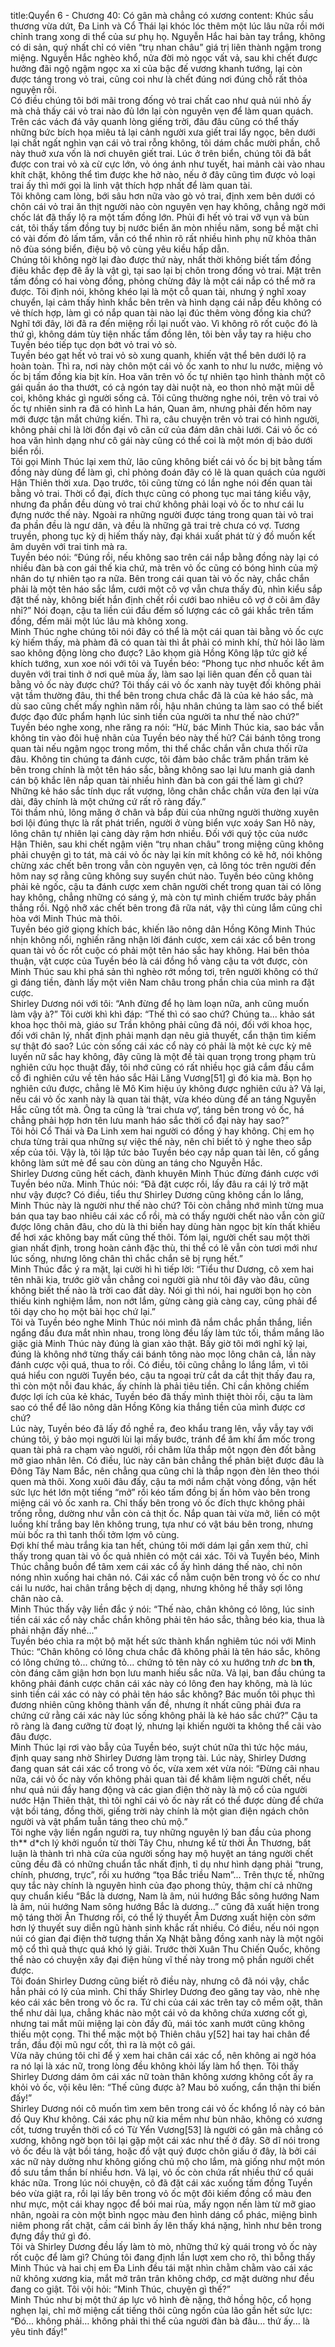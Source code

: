 title:Quyển 6 - Chương 40: Có gân mà chẳng có xương
content:
Khúc sầu thương vừa dứt, Đa Linh và Cổ Thái lại khóc lóc thêm một lúc lâu nữa rồi mới chỉnh trang xong di thể của sư phụ họ. Nguyễn Hắc hai bàn tay trắng, không có di sản, quý nhất chỉ có viên “trụ nhan châu” giá trị liên thành ngậm trong miệng. Nguyễn Hắc nghèo khổ, nửa đời mò ngọc vất vả, sau khi chết được hưởng đãi ngộ ngậm ngọc xa xỉ của bậc đế vương khanh tướng, lại còn được táng trong vỏ trai, cũng coi như là chết đúng nơi đúng chỗ rất thỏa nguyện rồi.<br>Có điều chúng tôi bới mãi trong đống vỏ trai chất cao như quả núi nhỏ ấy mà chả thấy cái vỏ trai nào đủ lớn lại còn nguyên vẹn để làm quan quách. Trên các vách đá vây quanh lòng giếng trời, đâu đâu cũng có thể thấy những bức bích họa miêu tả lại cảnh người xưa giết trai lấy ngọc, bên dưới lại chất ngất nghìn vạn cái vỏ trai rỗng không, tôi dám chắc mười phần, chỗ này thuở xưa vốn là nơi chuyên giết trai. Lúc ở trên biển, chúng tôi đã bắt được con trai vỏ xà cừ cực lớn, vỏ óng ánh như tuyết, hai mảnh cài vào nhau khít chặt, không thể tìm được khe hở nào, nếu ở đây cũng tìm được vỏ loại trai ấy thì mới gọi là linh vật thích hợp nhất để làm quan tài.<br>Tôi không cam lòng, bới sâu hơn nữa vào gò vỏ trai, định xem bên dưới có chôn cái vỏ trai ăn thịt người nào còn nguyên vẹn hay không, chẳng ngờ mới chốc lát đã thấy lộ ra một tấm đồng lớn. Phủi đi hết vỏ trai vỡ vụn và bùn cát, tôi thấy tấm đồng tuy bị nước biển ăn mòn nhiều năm, song bề mặt chỉ có vài đốm đỏ lấm tấm, vẫn có thể nhìn rõ rất nhiều hình phụ nữ khỏa thân nô đùa sóng biển, điệu bộ vô cùng yêu kiều hấp dẫn.<br>Chúng tôi không ngờ lại đào được thứ này, nhất thời không biết tấm đồng điêu khắc đẹp đẽ ấy là vật gì, tại sao lại bị chôn trong đống vỏ trai. Mặt trên tấm đồng có hai vòng đồng, phỏng chừng đây là một cái nắp có thể mở ra được. Tôi định nói, không khéo lại là một cỗ quan tài, nhưng ý nghĩ xoay chuyển, lại cảm thấy hình khắc bên trên và hình dạng cái nắp đều không có vẻ thích hợp, làm gì có nắp quan tài nào lại đúc thêm vòng đồng kia chứ? Nghĩ tới đây, lời đã ra đến miệng rồi lại nuốt vào. Vì không rõ rốt cuộc đó là thứ gì, không dám tùy tiện nhấc tấm đồng lên, tôi bèn vẫy tay ra hiệu cho Tuyền béo tiếp tục dọn bớt vỏ trai vỏ sò.<br>Tuyền béo gạt hết vỏ trai vỏ sò xung quanh, khiến vật thể bên dưới lộ ra hoàn toàn. Thì ra, nơi này chôn một cái vỏ ốc xanh to như lu nước, miệng vỏ ốc bị tấm đồng kia bịt kín. Hoa văn trên vỏ ốc tự nhiên tạo hình thành một cô gái quần áo tha thướt, có cả ngón tay dài nuột nà, eo thon nhỏ mặt mũi dễ coi, không khác gì người sống cả. Tôi cũng thường nghe nói, trên vỏ trai vỏ ốc tự nhiên sinh ra đã có hình La hán, Quan âm, nhưng phải đến hôm nay mới được tận mắt chứng kiến. Thì ra, câu chuyện trên vỏ trai có hình người, không phải chỉ là lời đồn đại vô căn cứ của đám dân chài lưới. Cái vỏ ốc có hoa văn hình dạng như cô gái này cũng có thể coi là một món dị bảo dưới biển rồi.<br>Tôi gọi Minh Thúc lại xem thử, lão cũng không biết cái vỏ ốc bị bịt bằng tấm đồng này dùng để làm gì, chỉ phỏng đoán đây có lẽ là quan quách của người Hận Thiên thời xưa. Dạo trước, tôi cũng từng có lần nghe nói đến quan tài bằng vỏ trai. Thời cổ đại, đích thực cũng có phong tục mai táng kiểu vậy, nhưng đa phần đều dùng vỏ trai chứ không phải loại vỏ ốc to như cái lu đựng nước thế này. Ngoài ra những người được táng trong quan tài vỏ trai đa phần đều là ngư dân, và đều là những gã trai trẻ chưa có vợ. Tương truyền, phong tục kỳ dị hiếm thấy này, đại khái xuất phát từ ý đồ muốn kết âm duyên với trai tinh mà ra.<br>Tuyền béo nói: “Đúng rồi, nếu không sao trên cái nắp bằng đồng này lại có nhiều đàn bà con gái thế kia chứ, mà trên vỏ ốc cũng có bóng hình của mỹ nhân do tự nhiên tạo ra nữa. Bên trong cái quan tài vỏ ốc này, chắc chắn phải là một tên háo sắc lắm, cưới một cô vợ vẫn chưa thấy đủ, nhìn kiểu sắp đặt thế này, không biết hắn định chết rồi cưới bao nhiêu cô vợ ở cõi âm đây nhỉ?” Nói đoạn, cậu ta liền cúi đầu đếm số lượng các cô gái khắc trên tấm đồng, đếm mãi một lúc lâu mà không xong.<br>Minh Thúc nghe chúng tôi nói đây có thể là một cái quan tài bằng vỏ ốc cực kỳ hiếm thấy, mà phàm đã có quan tài thì ắt phải có minh khí, thử hỏi lão làm sao không động lòng cho được? Lão khọm già Hồng Kông lập tức giở kế khích tướng, xun xoe nói với tôi và Tuyền béo: “Phong tục nhơ nhuốc kết âm duyên với trai tinh ở nơi quê mùa ấy, làm sao lại liên quan đến cỗ quan tài bằng vỏ ốc này được chứ? Tôi thấy cái vỏ ốc xanh này tuyệt đối không phải vật tầm thường đâu, thi thể bên trong chưa chắc đã là của kẻ háo sắc, mà dù sao cũng chết mấy nghìn năm rồi, hậu nhân chúng ta làm sao có thể biết được đạo đức phẩm hạnh lúc sinh tiền của người ta như thế nào chứ?”<br>Tuyền béo nghe xong, nhe răng ra nói: “Hừ, bác Minh Thúc kia, sao bác vẫn không tin vào đôi huệ nhãn của Tuyền béo này thế hử? Cái bánh tông trong quan tài nếu ngậm ngọc trong mồm, thi thể chắc chắn vẫn chưa thối rữa đâu. Không tin chúng ta đánh cược, tôi đảm bảo chắc trăm phần trăm kẻ bên trong chính là một tên háo sắc, bằng không sao lại lưu manh giả danh cán bộ khắc lên nắp quan tài nhiều hình đàn bà con gái thế làm gì chứ? Những kẻ háo sắc tính dục rất vượng, lông chân chắc chắn vừa đen lại vừa dài, đây chính là một chứng cứ rất rõ ràng đấy.”<br>Tôi thầm nhủ, lông măng ở chân và bắp đùi của những người thường xuyên bơi lội đúng thực là rất phát triển, người ở vùng biển vực xoáy San Hô này, lông chân tự nhiên lại càng dày rậm hơn nhiều. Đối với quý tộc của nước Hận Thiên, sau khi chết ngậm viên “trụ nhan châu” trong miệng cũng không phải chuyện gì to tát, mà cái vỏ ốc này lại kín mít không có kẽ hở, nói không chừng xác chết bên trong vẫn còn nguyên vẹn, cả lông tóc trên người đến hôm nay sợ rằng cũng không suy suyển chút nào. Tuyền béo cũng không phải kẻ ngốc, cậu ta đánh cược xem chân người chết trong quan tài có lông hay không, chẳng những có sáng ý, mà còn tự mình chiếm trước bảy phần thắng rồi. Ngộ nhỡ xác chết bên trong đã rữa nát, vậy thì cùng lắm cũng chỉ hòa với Minh Thúc mà thôi.<br>Tuyền béo giở giọng khích bác, khiến lão nông dân Hồng Kông Minh Thúc nhịn không nổi, nghiến răng nhận lời đánh cược, xem cái xác cổ bên trong quan tài vỏ ốc rốt cuộc có phải một tên háo sắc hay không. Hai bên thỏa thuận, vật cược của Tuyền béo là cái đồng hồ vàng cậu ta vớt được, còn Minh Thúc sau khi phá sản thì nghèo rớt mồng tơi, trên người không có thứ gì đáng tiền, đành lấy một viên Nam châu trong phần chia của mình ra đặt cược.<br>Shirley Dương nói với tôi: “Anh đừng để họ làm loạn nữa, anh cũng muốn làm vậy à?” Tôi cười khì khì đáp: “Thế thì có sao chứ? Chúng ta... khảo sát khoa học thôi mà, giáo sư Trần không phải cũng đã nói, đối với khoa học, đối với chân lý, nhất định phải mạnh dạn nêu giả thuyết, cẩn thận tìm kiếm sự thật đó sao? Lúc còn sống cái xác cổ này có phải là một kẻ cực kỳ mê luyến nữ sắc hay không, đây cũng là một đề tài quan trọng trong phạm trù nghiên cứu học thuật đấy, tôi nhớ cũng có rất nhiều học giả cắm đầu cắm cổ đi nghiên cứu về tên háo sắc Hải Lăng Vương[51] gì đó kia mà. Bọn họ nghiên cứu được, chẳng lẽ Mô Kim hiệu úy không được nghiên cứu à? Vả lại, nếu cái vỏ ốc xanh này là quan tài thật, vừa khéo dùng để an táng Nguyễn Hắc cũng tốt mà. Ông ta cũng là ‘trai chưa vợ’, táng bên trong vỏ ốc, há chẳng phải hợp hơn tên lưu manh háo sắc thời cổ đại này hay sao?”<br>Tôi hỏi Cổ Thái và Đa Linh xem hai người có đồng ý hay không. Chị em họ chưa từng trải qua những sự việc thế này, nên chỉ biết tỏ ý nghe theo sắp xếp của tôi. Vậy là, tôi lập tức bảo Tuyền béo cạy nắp quan tài lên, cố gắng không làm sứt mẻ để sau còn dùng an táng cho Nguyễn Hắc.<br>Shirley Dương cũng hết cách, đành khuyên Minh Thúc đừng đánh cược với Tuyền béo nữa. Minh Thúc nói: “Đã đặt cược rồi, lấy đâu ra cái lý trở mặt như vậy được? Có điều, tiểu thư Shirley Dương cũng không cần lo lắng, Minh Thúc này là người như thế nào chứ? Tôi còn chẳng nhớ mình từng mua bán qua tay bao nhiêu cái xác cổ rồi, mà có thấy người chết nào vẫn còn giữ được lông chân đâu, cho dù là thi biến hay dùng hàn ngọc bịt kín thất khiếu để hơi xác không bay mất cũng thế thôi. Tóm lại, người chết sau một thời gian nhất định, trong hoàn cảnh đặc thù, thi thể có lẽ vẫn còn tươi mới như lúc sống, nhưng lông chân thì chắc chắn sẽ bị rụng hết.”<br>Minh Thúc đắc ý ra mặt, lại cười hì hì tiếp lời: “Tiểu thư Dương, cô xem hai tên nhãi kia, trước giờ vẫn chẳng coi người già như tôi đây vào đâu, cũng không biết thế nào là trời cao đất dày. Nói gì thì nói, hai người bọn họ còn thiếu kinh nghiệm lắm, non nớt lắm, gừng càng già càng cay, cũng phải để tôi dạy cho họ một bài học chứ lại.”<br>Tôi và Tuyền béo nghe Minh Thúc nói mình đã nắm chắc phần thắng, liền ngẩng đầu đưa mắt nhìn nhau, trong lòng đều lấy làm tức tối, thầm mắng lão giặc già Minh Thúc này đúng là gian xảo thật. Bấy giờ tôi mới nghĩ kỹ lại, đúng là không nhớ từng thấy cái bánh tông nào mọc lông chân cả, lần này đánh cược vội quá, thua to rồi. Có điều, tôi cũng chẳng lo lắng lắm, vì tôi quá hiểu con người Tuyền béo, cậu ta ngoại trừ cắt da cắt thịt thấy đau ra, thì còn một nỗi đau khác, ấy chính là phải tiêu tiền. Chỉ cần không chiếm được lợi ích của kẻ khác, Tuyền béo đã thấy mình thiệt thòi rồi, cậu ta làm sao có thể để lão nông dân Hồng Kông kia thắng tiền của mình được cơ chứ?<br>Lúc này, Tuyền béo đã lấy đồ nghề ra, đeo khẩu trang lên, vẫy vẫy tay với chúng tôi, ý bảo mọi người lùi lại mấy bước, tránh để âm khí ẩm mốc trong quan tài phả ra chạm vào người, rồi châm lửa thắp một ngọn đèn đốt bằng mỡ giao nhân lên. Có điều, lúc này căn bản chẳng thể phân biệt được đâu là Đông Tây Nam Bắc, nên chẳng qua cũng chỉ là thắp ngọn đèn lên theo thói quen mà thôi. Xong xuôi đâu đấy, cậu ta mới nắm chặt vòng đồng, vận hết sức lực hét lớn một tiếng “mở” rồi kéo tấm đồng bị ấn hõm vào bên trong miệng cái vỏ ốc xanh ra. Chỉ thấy bên trong vỏ ốc đích thực không phải trống rỗng, dường như vẫn còn cả thịt ốc. Nắp quan tài vừa mở, liền có một luồng khí trắng bay lên không trung, tựa như có vật báu bên trong, nhưng mùi bốc ra thì tanh thối tởm lợm vô cùng.<br>Đợi khí thể màu trắng kia tan hết, chúng tôi mới dám lại gần xem thử, chỉ thấy trong quan tài vỏ ốc quả nhiên có một cái xác. Tôi và Tuyền béo, Minh Thúc chẳng buồn để tâm xem cái xác cổ ấy hình dáng thế nào, chỉ nôn nóng nhìn xuống hai chân nó. Cái xác cổ nằm cuộn bên trong vỏ ốc co như cái lu nước, hai chân trắng bệch dị dạng, nhưng không hề thấy sợi lông chân nào cả.<br>Minh Thúc thấy vậy liền đắc ý nói: “Thế nào, chân không có lông, lúc sinh tiền cái xác cổ này chắc chắn không phải tên háo sắc, thằng béo kia, thua là phải nhận đấy nhé...”<br>Tuyền béo chìa ra một bộ mặt hết sức thành khẩn nghiêm túc nói với Minh Thúc: “Chân không có lông chưa chắc đã không phải là tên háo sắc, không có lông chứng tỏ... chứng tỏ... chứng tỏ tên này có xu hướng t*nh d*c b**n th**, còn đáng căm giận hơn bọn lưu manh hiếu sắc nữa. Vả lại, ban đầu chúng ta không phải đánh cược chân cái xác này có lông đen hay không, mà là lúc sinh tiền cái xác có này có phải tên háo sắc không? Bác muốn tôi phục thì đương nhiên cũng không thành vấn đề, nhưng ít nhất cũng phải đưa ra chứng cứ rằng cái xác này lúc sống không phải là kẻ háo sắc chứ?” Cậu ta rõ ràng là đang cưỡng từ đoạt lý, nhưng lại khiến người ta không thể cãi vào đâu được.<br>Minh Thúc lại rơi vào bẫy của Tuyền béo, suýt chút nữa thì tức hộc máu, định quay sang nhờ Shirley Dương làm trọng tài. Lúc này, Shirley Dương đang quan sát cái xác cổ trong vỏ ốc, vừa xem xét vừa nói: “Đừng cãi nhau nữa, cái vỏ ốc này vốn không phải quan tài để khâm liệm người chết, nếu như quả núi đầy hang động và các gian điện thờ này là mộ cổ của người nước Hận Thiên thật, thì tôi nghĩ cái vỏ ốc này rất có thể được dùng để chứa vật bồi táng, đồng thời, giếng trời này chính là một gian điện ngách chôn người và vật phẩm tuẫn táng theo chủ mộ.”<br>Tôi nghe vậy liền ngẩn người ra, tuy những nguyên lý ban đầu của phong th** d*ch lý khởi nguồn từ thời Tây Chu, nhưng kể từ thời Ân Thương, bất luận là thành trì nhà cửa của người sống hay mộ huyệt an táng người chết cũng đều đã có những chuẩn tắc nhất định, tỉ dụ như hình dạng phải “trung, chính, phương, trực”, rồi xu hướng “tọa Bắc triều Nam”... Trên thực tế, những quy tắc này chính là nguyên hình của đạo phong thủy, thậm chí cả những quy chuẩn kiểu “Bắc là dương, Nam là âm, núi hướng Bắc sông hướng Nam là âm, núi hướng Nam sông hướng Bắc là dương...” cũng đã xuất hiện trong mộ táng thời Ân Thương rồi, có thể lý thuyết Âm Dương xuất hiện còn sớm hơn lý thuyết suy diễn ngũ hành sinh khắc rất nhiều. Có điều, nếu nói ngọn núi có gian đại điện thờ tượng thần Xạ Nhật bằng đồng xanh này là một ngôi mộ cổ thì quả thực quá khó lý giải. Trước thời Xuân Thu Chiến Quốc, không thể nào có chuyện xây đại điện hùng vĩ thế này trong mộ phần người chết được.<br>Tôi đoán Shirley Dương cũng biết rõ điều này, nhưng cô đã nói vậy, chắc hẳn phải có lý của mình. Chỉ thấy Shirley Dương đeo găng tay vào, nhè nhẹ kéo cái xác bên trong vỏ ốc ra. Tứ chi của cái xác trên tay cô mềm oặt, thân thể như dải lụa, chẳng khác nào một cái vỏ da không chứa xương cốt gì, nhưng tai mắt mũi miệng lại còn đầy đủ, mái tóc xanh mướt cũng không thiếu một cọng. Thi thể mặc một bộ Thiên châu y[52] hai tay hai chân để trần, đầu đội mũ ngư cốt, thì ra là một cô gái.<br>Vừa nãy chúng tôi chỉ để ý xem hai chân cái xác cổ, nên không ai ngờ hóa ra nó lại là xác nữ, trong lòng đều không khỏi lấy làm hổ thẹn. Tôi thấy Shirley Dương dám ôm cái xác nữ toàn thân không xương không cốt ấy ra khỏi vỏ ốc, vội kêu lên: “Thế cũng được à? Mau bỏ xuống, cẩn thận thi biến đấy!”<br>Shirley Dương nói cô muốn tìm xem bên trong cái vỏ ốc khổng lồ này có bản đồ Quy Khư không. Cái xác phụ nữ kia mềm như bùn nhão, không có xương cốt, tương truyền thời cổ có Từ Yển Vương[53] là người có gân mà chẳng có xương, không ngờ bọn tôi lại gặp một cái xác như thế ở đây. Sỡ dĩ nói trong vỏ ốc đều là vật bồi táng, hoặc đồ vật quý được chôn giấu ở đây, là bởi cái xác nữ này dường như không giống chủ mộ cho lắm, mà giống như một món đồ sưu tầm thần bí nhiều hơn. Vả lại, vỏ ốc còn chứa rất nhiều thứ cổ quái khác nữa. Trong lúc nói chuyện, cô đã đặt cái xác xuống tấm đồng Tuyền béo vừa giật ra, rồi lại lấy bên trong vỏ ốc một đôi kiếm đồng cổ màu đen như mực, một cái khay ngọc để bói mai rùa, mấy ngọn nến làm từ mỡ giao nhân, ngoài ra còn một bình ngọc màu đen hình dáng cổ phác, miệng bình niêm phong rất chặt, cầm cái bình ấy lên thấy khá nặng, hình như bên trong đựng đầy thứ gì đó.<br>Tôi và Shirley Dương đều lấy làm tò mò, những thứ kỳ quái trong vỏ ốc này rốt cuộc để làm gì? Chúng tôi đang định lần lượt xem cho rõ, thì bỗng thấy Minh Thúc và hai chị em Đa Linh đều tái mặt nhìn chằm chằm vào cái xác nữ không xương kia, mắt mở trân trân không chớp, cơ mặt dường như đều đang co giật. Tôi vội hỏi: “Minh Thúc, chuyện gì thế?”<br>Minh Thúc như bị một thứ áp lực vô hình đè nặng, thở hồng hộc, cổ họng nghẹn lại, chỉ mở miệng cất tiếng thôi cũng ngốn của lão gần hết sức lực: “Đó... không phải… không phải thi thể của người đàn bà đâu... thứ ấy... là yêu tinh đấy!”